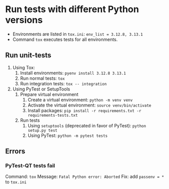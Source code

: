 # Run tests with different Python versions

- Environments are listed in `tox.ini`: `env_list = 3.12.8, 3.13.1`
- Command `tox` executes tests for all environments.

## Run unit-tests

1. Using Tox:
    1. Install environments: `pyenv install 3.12.8 3.13.1`
    2. Run normal tests: `tox`
    3. Run integration tests: `tox -- integration`
2. Using PyTest or SetupTools
    1. Prepare virtual environment
        1. Create a virtual environment: `python -m venv venv`
        2. Activate the virtual environment: `source venv/bin/activate`
        3. Install packages: `pip install -r requirements.txt -r requirements-tests.txt`
    2. Run tests
        1. Using `setuptools` (deprecated in favor of PyTest): `python setup.py test`
        2. Using PyTest: `python -m pytest tests`

## Errors

### PyTest-QT tests fail

Command: `tox`
Message: `Fatal Python error: Aborted`
Fix: add `passenv = *` to `tox.ini`